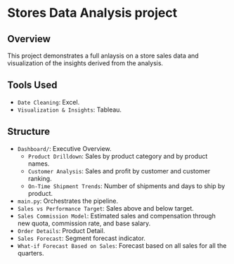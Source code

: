 # Stores Data Analysis project

## Overview
This project demonstrates a full anlaysis on a store sales data and visualization of the insights derived from the analysis.

## Tools Used
- `Date Cleaning`: Excel.
- `Visualization & Insights`: Tableau.

## Structure
- `Dashboard/`: Executive Overview.
  - `Product Drilldown`: Sales by product category and by product names.
  - `Customer Analysis`: Sales and profit by customer and customer ranking.
  - `On-Time Shipment Trends`: Number of shipments and days to ship by product.
- `main.py`: Orchestrates the pipeline.
- `Sales vs Performance Target`: Sales above and below target.
- `Sales Commission Model`: Estimated sales and compensation through new quota, commission rate, and base salary.
- `Order Details`: Product Detail.
- `Sales Forecast`: Segment forecast indicator.
- `What-if Forecast Based on Sales`: Forecast based on all sales for all the quarters.
